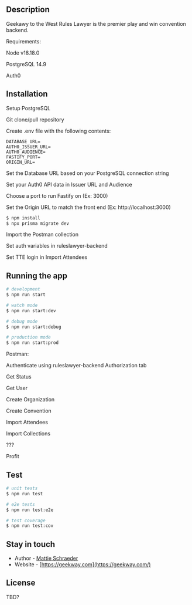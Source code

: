 
## Description

Geekawy to the West Rules Lawyer is the premier play and win convention backend.

Requirements:

  Node v18.18.0

  PostgreSQL 14.9

  Auth0

## Installation

Setup PostgreSQL

Git clone/pull repository

Create .env file with the following contents:

```
DATABASE_URL=
AUTH0_ISSUER_URL=
AUTH0_AUDIENCE=
FASTIFY_PORT=
ORIGIN_URL=
```

Set the Database URL based on your PostgreSQL connection string

Set your Auth0 API data in Issuer URL and Audience

Choose a port to run Fastify on (Ex: 3000)

Set the Origin URL to match the front end (Ex: http://localhost:3000)

```bash
$ npm install
$ npx prisma migrate dev
```

Import the Postman collection

Set auth variables in ruleslawyer-backend

Set TTE login in Import Attendees

## Running the app

```bash
# development
$ npm run start

# watch mode
$ npm run start:dev

# debug mode
$ npm run start:debug

# production mode
$ npm run start:prod
```

Postman:

Authenticate using ruleslawyer-backend Authorization tab

Get Status

Get User

Create Organization

Create Convention

Import Attendees

Import Collections

???

Profit

## Test

```bash
# unit tests
$ npm run test

# e2e tests
$ npm run test:e2e

# test coverage
$ npm run test:cov
```

## Stay in touch

- Author - [Mattie Schraeder](mailto:mattie@geekway.com)
- Website - [https://geekway.com](https://geekway.com/)

## License

TBD?

